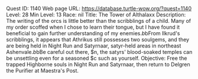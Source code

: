 Quest ID: 1140
Web page URL: https://database.turtle-wow.org/?quest=1140
Level: 28
Min Level: 13
Race: nil
Title: The Tower of Althalaxx
Description: The writing of the orcs is little better than the scribblings of a child. Many of my order scoffed when I chose to learn their tongue, but I have found it beneficial to gain further understanding of my enemies.$b$bFrom Ilkrud's scribblings, it appears that Athrikus still possesses two soulgems, and they are being held in Night Run and Satyrnaar, satyr-held areas in northeast Ashenvale.$b$bBe careful out there, $n, the satyrs' blood-soaked temples can be unsettling even for a seasoned $c such as yourself.
Objective: Free the trapped Highborne souls in Night Run and Satyrnaar, then return to Delgren the Purifier at Maestra's Post.
